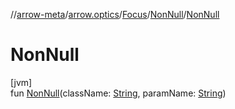 //[arrow-meta](../../../../index.md)/[arrow.optics](../../index.md)/[Focus](../index.md)/[NonNull](index.md)/[NonNull](-non-null.md)

# NonNull

[jvm]\
fun [NonNull](-non-null.md)(className: [String](https://kotlinlang.org/api/latest/jvm/stdlib/kotlin/-string/index.html), paramName: [String](https://kotlinlang.org/api/latest/jvm/stdlib/kotlin/-string/index.html))
